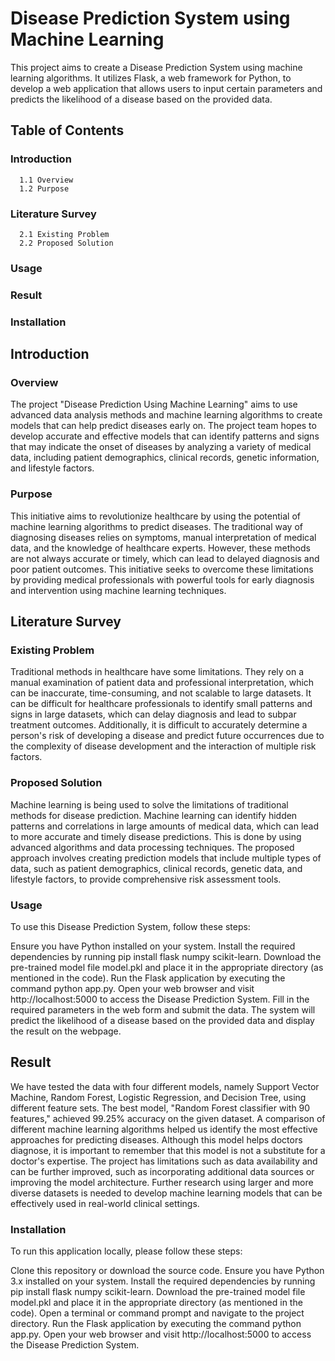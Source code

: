 # Disease Prediction System using Machine Learning
This project aims to create a Disease Prediction System using machine learning algorithms. It utilizes Flask, a web framework for Python, to develop a web application that allows users to input certain parameters and predicts the likelihood of a disease based on the provided data.

## Table of Contents
### Introduction
      1.1 Overview
      1.2 Purpose
### Literature Survey
      2.1 Existing Problem
      2.2 Proposed Solution
### Usage
### Result
### Installation

## Introduction
### Overview
The project "Disease Prediction Using Machine Learning" aims to use advanced data analysis methods and machine learning algorithms to create models that can help predict diseases           early on. The project team hopes to develop accurate and effective models that can identify patterns and signs that may indicate the onset of diseases by analyzing a variety of             medical data, including patient demographics, clinical records, genetic information, and lifestyle factors.

### Purpose
This initiative aims to revolutionize healthcare by using the potential of machine learning algorithms to predict diseases. The traditional way of diagnosing diseases relies on             symptoms, manual interpretation of medical data, and the knowledge of healthcare experts. However, these methods are not always accurate or timely, which can lead to delayed                diagnosis and poor patient outcomes. This initiative seeks to overcome these limitations by providing medical professionals with powerful tools for early diagnosis and intervention         using machine learning techniques.

## Literature Survey
### Existing Problem
Traditional methods in healthcare have some limitations. They rely on a manual examination of patient data and professional interpretation, which can be inaccurate, time-consuming,         and not scalable to large datasets. It can be difficult for healthcare professionals to identify small patterns and signs in large datasets, which can delay diagnosis and lead to           subpar treatment outcomes. Additionally, it is difficult to accurately determine a person's risk of developing a disease and predict future occurrences due to the complexity of             disease development and the interaction of multiple risk factors.

### Proposed Solution
Machine learning is being used to solve the limitations of traditional methods for disease prediction. Machine learning can identify hidden patterns and correlations in large amounts       of medical data, which can lead to more accurate and timely disease predictions. This is done by using advanced algorithms and data processing techniques. The proposed approach             involves creating prediction models that include multiple types of data, such as patient demographics, clinical records, genetic data, and lifestyle factors, to provide comprehensive       risk assessment tools.

### Usage
To use this Disease Prediction System, follow these steps:

Ensure you have Python installed on your system.
Install the required dependencies by running pip install flask numpy scikit-learn.
Download the pre-trained model file model.pkl and place it in the appropriate directory (as mentioned in the code).
Run the Flask application by executing the command python app.py.
Open your web browser and visit http://localhost:5000 to access the Disease Prediction System.
Fill in the required parameters in the web form and submit the data.
The system will predict the likelihood of a disease based on the provided data and display the result on the webpage.


## Result
We have tested the data with four different models, namely Support Vector Machine, Random Forest, Logistic Regression, and Decision Tree, using different feature sets.
The best model, "Random Forest classifier with 90 features," achieved 99.25% accuracy on the given dataset.
A comparison of different machine learning algorithms helped us identify the most effective approaches for predicting diseases.
Although this model helps doctors diagnose, it is important to remember that this model is not a substitute for a doctor's expertise.
The project has limitations such as data availability and can be further improved, such as incorporating additional data sources or improving the model architecture.
Further research using larger and more diverse datasets is needed to develop machine learning models that can be effectively used in real-world clinical settings.


### Installation
To run this application locally, please follow these steps:

Clone this repository or download the source code.
Ensure you have Python 3.x installed on your system.
Install the required dependencies by running pip install flask numpy scikit-learn.
Download the pre-trained model file model.pkl and place it in the appropriate directory (as mentioned in the code).
Open a terminal or command prompt and navigate to the project directory.
Run the Flask application by executing the command python app.py.
Open your web browser and visit http://localhost:5000 to access the Disease Prediction System.
